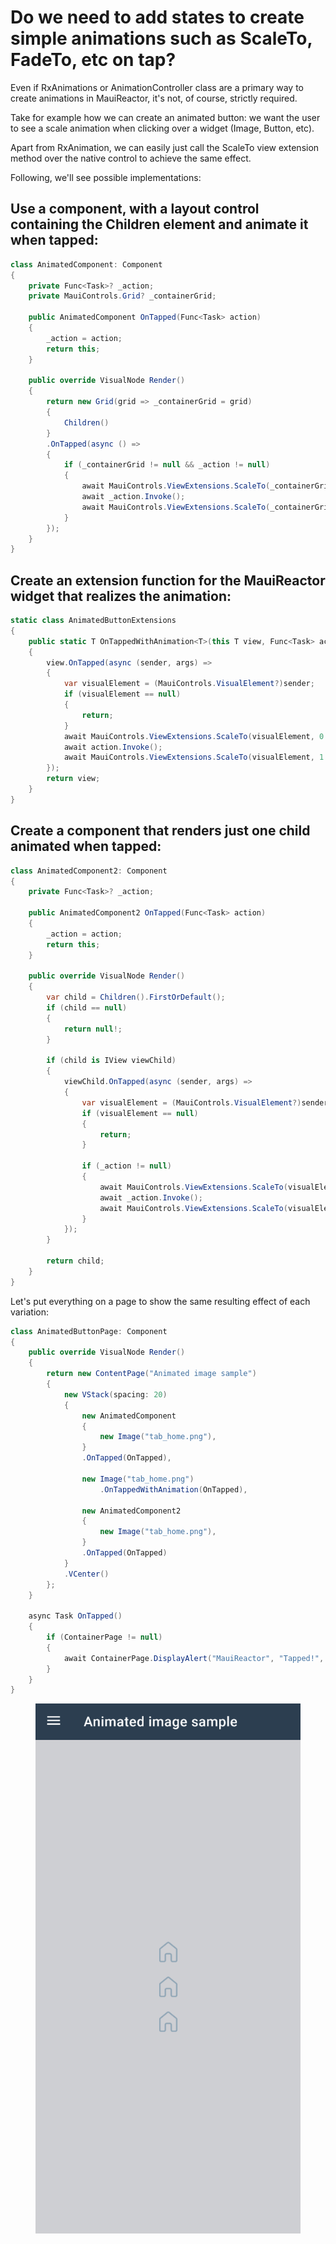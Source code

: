 # Do we need to add states to create simple animations such as ScaleTo, FadeTo, etc on tap?

Even if RxAnimations or AnimationController class are a primary way to create animations in MauiReactor, it's not, of course, strictly required.

Take for example how we can create an animated button: we want the user to see a scale animation when clicking over a widget (Image, Button, etc).

Apart from RxAnimation, we can easily just call the ScaleTo view extension method over the native control to achieve the same effect.

Following, we'll see possible implementations:

## Use a component, with a layout control containing the Children element and animate it when tapped:

```csharp
class AnimatedComponent: Component
{
    private Func<Task>? _action;
    private MauiControls.Grid? _containerGrid;

    public AnimatedComponent OnTapped(Func<Task> action)
    {
        _action = action;
        return this;
    }

    public override VisualNode Render()
    {
        return new Grid(grid => _containerGrid = grid)
        {
            Children()
        }
        .OnTapped(async () =>
        {
            if (_containerGrid != null && _action != null)
            {
                await MauiControls.ViewExtensions.ScaleTo(_containerGrid, 0.7);
                await _action.Invoke();
                await MauiControls.ViewExtensions.ScaleTo(_containerGrid, 1.0);
            }
        });
    }
}
```

## Create an extension function for the MauiReactor widget that realizes the animation:

```csharp
static class AnimatedButtonExtensions
{
    public static T OnTappedWithAnimation<T>(this T view, Func<Task> action) where T : IView
    {
        view.OnTapped(async (sender, args) =>
        {
            var visualElement = (MauiControls.VisualElement?)sender;
            if (visualElement == null)
            {
                return;
            }
            await MauiControls.ViewExtensions.ScaleTo(visualElement, 0.7);
            await action.Invoke();
            await MauiControls.ViewExtensions.ScaleTo(visualElement, 1.0);
        });
        return view; 
    }
}
```

## Create a component that renders just one child animated when tapped:

```csharp
class AnimatedComponent2: Component
{
    private Func<Task>? _action;

    public AnimatedComponent2 OnTapped(Func<Task> action)
    {
        _action = action;
        return this;
    }

    public override VisualNode Render()
    {
        var child = Children().FirstOrDefault();
        if (child == null)
        {
            return null!;
        }

        if (child is IView viewChild)
        {
            viewChild.OnTapped(async (sender, args) =>
            {
                var visualElement = (MauiControls.VisualElement?)sender;
                if (visualElement == null)
                {
                    return;
                }

                if (_action != null)
                {
                    await MauiControls.ViewExtensions.ScaleTo(visualElement, 0.7);
                    await _action.Invoke();
                    await MauiControls.ViewExtensions.ScaleTo(visualElement, 1.0);
                }
            });
        }

        return child;
    }
}
```

Let's put everything on a page to show the same resulting effect of each variation:

```csharp
class AnimatedButtonPage: Component
{
    public override VisualNode Render()
    {
        return new ContentPage("Animated image sample")
        {
            new VStack(spacing: 20)
            {
                new AnimatedComponent
                {
                    new Image("tab_home.png"),
                }
                .OnTapped(OnTapped),

                new Image("tab_home.png")
                    .OnTappedWithAnimation(OnTapped),

                new AnimatedComponent2
                {
                    new Image("tab_home.png"),
                }
                .OnTapped(OnTapped)
            }
            .VCenter()
        };
    }

    async Task OnTapped()
    {
        if (ContainerPage != null)
        {
            await ContainerPage.DisplayAlert("MauiReactor", "Tapped!", "OK");
        }
    }
}

```

<figure><img src="../.gitbook/assets/AnimatedButtonSample.gif" alt=""><figcaption></figcaption></figure>
